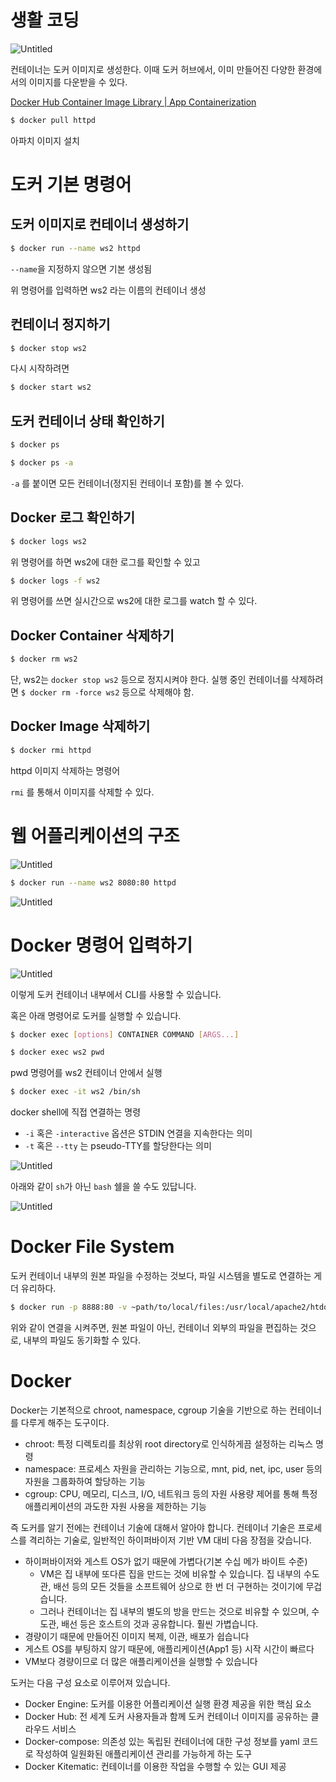 # 생활 코딩

![Untitled](%E1%84%89%E1%85%A2%E1%86%BC%E1%84%92%E1%85%AA%E1%86%AF%20%E1%84%8F%E1%85%A9%E1%84%83%E1%85%B5%E1%86%BC%20ad9acf03c79d4ba0bff88f4352ed888a/Untitled.png)

컨테이너는 도커 이미지로 생성한다. 이때 도커 허브에서, 이미 만들어진 다양한 환경에서의 이미지를 다운받을 수 있다.

[Docker Hub Container Image Library | App Containerization](https://hub.docker.com/)

```bash
$ docker pull httpd
```

아파치 이미지 설치

# 도커 기본 명령어

## 도커 이미지로 컨테이너 생성하기

```bash
$ docker run --name ws2 httpd
```

`--name`을 지정하지 않으면 기본 생성됨

위 명령어를 입력하면 ws2 라는 이름의 컨테이너 생성

## 컨테이너 정지하기

```bash
$ docker stop ws2
```

다시 시작하려면

```bash
$ docker start ws2
```

## 도커 컨테이너 상태 확인하기

```bash
$ docker ps
```

```bash
$ docker ps -a
```

`-a` 를 붙이면 모든 컨테이너(정지된 컨테이너 포함)를 볼 수 있다.

## Docker 로그 확인하기

```bash
$ docker logs ws2
```

위 명령어를 하면 ws2에 대한 로그를 확인할 수 있고

```bash
$ docker logs -f ws2
```

위 명령어를 쓰면 실시간으로 ws2에 대한 로그를 watch 할 수 있다.

## Docker Container 삭제하기

```bash
$ docker rm ws2
```

단, ws2는 `docker stop ws2` 등으로 정지시켜야 한다. 실행 중인 컨테이너를 삭제하려면 `$ docker rm -force ws2` 등으로 삭제해야 함.

## Docker Image 삭제하기

```bash
$ docker rmi httpd
```

httpd 이미지 삭제하는 명령어

`rmi` 를 통해서 이미지를 삭제할 수 있다.

# 웹 어플리케이션의 구조

![Untitled](%E1%84%89%E1%85%A2%E1%86%BC%E1%84%92%E1%85%AA%E1%86%AF%20%E1%84%8F%E1%85%A9%E1%84%83%E1%85%B5%E1%86%BC%20ad9acf03c79d4ba0bff88f4352ed888a/Untitled%201.png)

```bash
$ docker run --name ws2 8080:80 httpd
```

![Untitled](%E1%84%89%E1%85%A2%E1%86%BC%E1%84%92%E1%85%AA%E1%86%AF%20%E1%84%8F%E1%85%A9%E1%84%83%E1%85%B5%E1%86%BC%20ad9acf03c79d4ba0bff88f4352ed888a/Untitled%202.png)

# Docker 명령어 입력하기

![Untitled](%E1%84%89%E1%85%A2%E1%86%BC%E1%84%92%E1%85%AA%E1%86%AF%20%E1%84%8F%E1%85%A9%E1%84%83%E1%85%B5%E1%86%BC%20ad9acf03c79d4ba0bff88f4352ed888a/Untitled%203.png)

이렇게 도커 컨테이너 내부에서 CLI를 사용할 수 있습니다.

혹은 아래 명령어로 도커를 실행할 수 있습니다. 

```bash
$ docker exec [options] CONTAINER COMMAND [ARGS...]
```

```bash
$ docker exec ws2 pwd
```

pwd 명령어를 ws2 컨테이너 안에서 실행

```bash
$ docker exec -it ws2 /bin/sh 
```

docker shell에 직접 연결하는 명령

- `-i` 혹은 `-interactive` 옵션은  STDIN 연결을 지속한다는 의미
- `-t` 혹은 `--tty` 는 pseudo-TTY를 할당한다는 의미

![Untitled](%E1%84%89%E1%85%A2%E1%86%BC%E1%84%92%E1%85%AA%E1%86%AF%20%E1%84%8F%E1%85%A9%E1%84%83%E1%85%B5%E1%86%BC%20ad9acf03c79d4ba0bff88f4352ed888a/Untitled%204.png)

아래와 같이 `sh`가 아닌 `bash` 쉘을 쓸 수도 있답니다.

![Untitled](%E1%84%89%E1%85%A2%E1%86%BC%E1%84%92%E1%85%AA%E1%86%AF%20%E1%84%8F%E1%85%A9%E1%84%83%E1%85%B5%E1%86%BC%20ad9acf03c79d4ba0bff88f4352ed888a/Untitled%205.png)

# Docker File System

도커 컨테이너 내부의 원본 파일을 수정하는 것보다, 파일 시스템을 별도로 연결하는 게 더 유리하다.

```bash
$ docker run -p 8888:80 -v ~path/to/local/files:/usr/local/apache2/htdocs/ httpd
```

위와 같이 연결을 시켜주면, 원본 파일이 아닌, 컨테이너 외부의 파일을 편집하는 것으로, 내부의 파일도 동기화할 수 있다.

# Docker

Docker는 기본적으로 chroot, namespace, cgroup 기술을 기반으로 하는 컨테이너를 다루게 해주는 도구이다.

- chroot: 특정 디렉토리를 최상위 root directory로 인식하게끔 설정하는 리눅스 명령
- namespace: 프로세스 자원을 관리하는 기능으로, mnt, pid, net, ipc, user 등의 자원을 그룹화하여 할당하는 기능
- cgroup: CPU, 메모리, 디스크, I/O, 네트워크 등의 자원 사용량 제어를 통해 특정 애플리케이션의 과도한 자원 사용을 제한하는 기능

즉 도커를 알기 전에는 컨테이너 기술에 대해서 알아야 합니다. 컨테이너 기술은 프로세스를 격리하는 기술로, 일반적인 하이퍼바이저 기반 VM 대비 다음 장점을 갖습니다.

- 하이퍼바이저와 게스트 OS가 없기 때문에 가볍다(기본 수십 메가 바이트 수준)
    - VM은 집 내부에 또다른 집을 만드는 것에 비유할 수 있습니다. 집 내부의 수도관, 배선 등의 모든 것들을 소프트웨어 상으로 한 번 더 구현하는 것이기에 무겁습니다.
    - 그러나 컨테이너는 집 내부의 별도의 방을 만드는 것으로 비유할 수 있으며, 수도관, 배선 등은 호스트의 것과 공유합니다. 훨씬 가볍습니다.
- 경량이기 때문에 만들어진 이미지 복제, 이관, 배포가 쉽습니다
- 게스트 OS를 부팅하지 않기 때문에, 애플리케이션(App1 등) 시작 시간이 빠르다
- VM보다 경량이므로 더 많은 애플리케이션을 실행할 수 있습니다

도커는 다음 구성 요소로 이루어져 있습니다.

- Docker Engine: 도커를 이용한 어플리케이션 실행 환경 제공을 위한 핵심 요소
- Docker Hub: 전 세계 도커 사용자들과 함께 도커 컨테이너 이미지를 공유하는 클라우드 서비스
- Docker-compose: 의존성 있는 독립된 컨테이너에 대한 구성 정보를 yaml 코드로 작성하여 일원화된 애플리케이션 관리를 가능하게 하는 도구
- Docker Kitematic: 컨테이너를 이용한 작업을 수행할 수 있는 GUI 제공